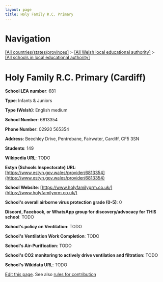 ```yaml
---
layout: page
title: Holy Family R.C. Primary
---
```

# Navigation

[[All countries/states/provinces]](../../..) > [[All Welsh local educational authority]](../..) > [[All schools in local educational authority]](..)

# Holy Family R.C. Primary (Cardiff)

**School LEA number**: 681

**Type**: Infants & Juniors

**Type (Welsh)**: English medium

**School Number**: 6813354

**Phone Number**: 02920 565354

**Address**: Beechley Drive, Pentrebane, Fairwater, Cardiff, CF5 3SN

**Students**: 149

**Wikipedia URL**: TODO

**Estyn (Schools Inspectorate) URL**: [https://www.estyn.gov.wales/provider/6813354](https://www.estyn.gov.wales/provider/6813354)

**School Website**: [https://www.holyfamilyprm.co.uk/](https://www.holyfamilyprm.co.uk/)

**School's overall airborne virus protection grade (0-5)**: 0

**Discord, Facebook, or WhatsApp group for discovery/advocacy for THIS school**: TODO

**School's policy on Ventilation**: TODO

**School's Ventilation Work Completion**: TODO

**School's Air-Purification**: TODO

**School's CO2 monitoring to actively drive ventilation and filtration**: TODO

**School's Wikidata URL**: TODO




[Edit this page](https://github.com/ventilate-schools/Wales/edit/prif/./Cardiff/Holy_Family_R.C._Primary.md). See also [rules for contribution](../../../contribution-rules/)